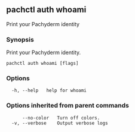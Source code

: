 ## pachctl auth whoami

Print your Pachyderm identity

### Synopsis

Print your Pachyderm identity.

```
pachctl auth whoami [flags]
```

### Options

```
  -h, --help   help for whoami
```

### Options inherited from parent commands

```
      --no-color   Turn off colors.
  -v, --verbose    Output verbose logs
```
